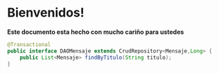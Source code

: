 # Bienvenidos!
**Este documento esta hecho con mucho cariño para ustedes** 
```java
@Transactional
public interface DAOMensaje extends CrudRepository<Mensaje,Long> {
    public List<Mensaje> findByTitulo(String titulo);
}
```
